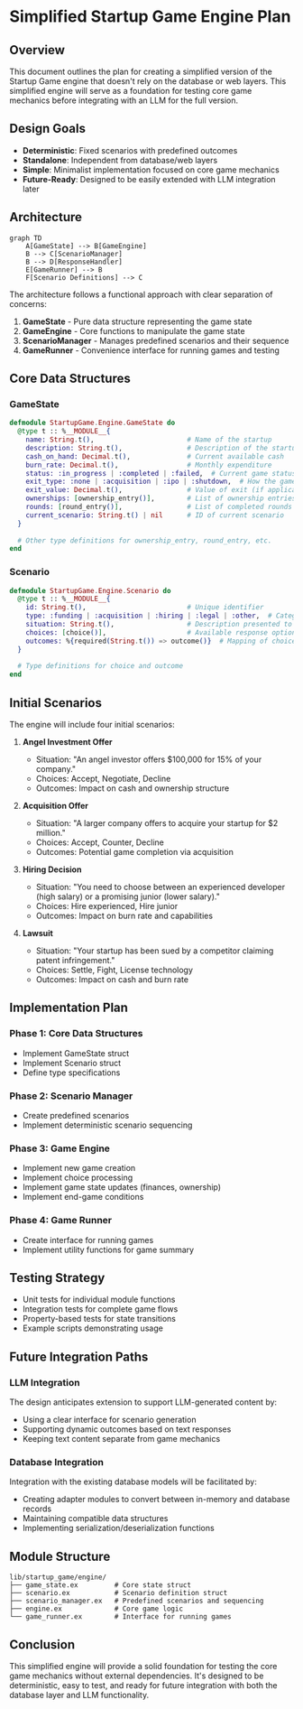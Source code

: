 # Simplified Startup Game Engine Plan

## Overview

This document outlines the plan for creating a simplified version of the Startup Game engine that doesn't rely on the database or web layers. This simplified engine will serve as a foundation for testing core game mechanics before integrating with an LLM for the full version.

## Design Goals

- **Deterministic**: Fixed scenarios with predefined outcomes
- **Standalone**: Independent from database/web layers
- **Simple**: Minimalist implementation focused on core game mechanics
- **Future-Ready**: Designed to be easily extended with LLM integration later

## Architecture

```mermaid
graph TD
    A[GameState] --> B[GameEngine]
    B --> C[ScenarioManager]
    B --> D[ResponseHandler]
    E[GameRunner] --> B
    F[Scenario Definitions] --> C
```

The architecture follows a functional approach with clear separation of concerns:

1. **GameState** - Pure data structure representing the game state
2. **GameEngine** - Core functions to manipulate the game state
3. **ScenarioManager** - Manages predefined scenarios and their sequence
4. **GameRunner** - Convenience interface for running games and testing

## Core Data Structures

### GameState

```elixir
defmodule StartupGame.Engine.GameState do
  @type t :: %__MODULE__{
    name: String.t(),                       # Name of the startup
    description: String.t(),                # Description of the startup
    cash_on_hand: Decimal.t(),              # Current available cash
    burn_rate: Decimal.t(),                 # Monthly expenditure
    status: :in_progress | :completed | :failed,  # Current game status
    exit_type: :none | :acquisition | :ipo | :shutdown,  # How the game ended
    exit_value: Decimal.t(),                # Value of exit (if applicable)
    ownerships: [ownership_entry()],        # List of ownership entries
    rounds: [round_entry()],                # List of completed rounds
    current_scenario: String.t() | nil      # ID of current scenario
  }
  
  # Other type definitions for ownership_entry, round_entry, etc.
end
```

### Scenario

```elixir
defmodule StartupGame.Engine.Scenario do
  @type t :: %__MODULE__{
    id: String.t(),                         # Unique identifier
    type: :funding | :acquisition | :hiring | :legal | :other,  # Category
    situation: String.t(),                  # Description presented to player
    choices: [choice()],                    # Available response options
    outcomes: %{required(String.t()) => outcome()}  # Mapping of choices to outcomes
  }
  
  # Type definitions for choice and outcome
end
```

## Initial Scenarios

The engine will include four initial scenarios:

1. **Angel Investment Offer**
   - Situation: "An angel investor offers $100,000 for 15% of your company."
   - Choices: Accept, Negotiate, Decline
   - Outcomes: Impact on cash and ownership structure

2. **Acquisition Offer**
   - Situation: "A larger company offers to acquire your startup for $2 million."
   - Choices: Accept, Counter, Decline
   - Outcomes: Potential game completion via acquisition

3. **Hiring Decision**
   - Situation: "You need to choose between an experienced developer (high salary) or a promising junior (lower salary)."
   - Choices: Hire experienced, Hire junior
   - Outcomes: Impact on burn rate and capabilities

4. **Lawsuit**
   - Situation: "Your startup has been sued by a competitor claiming patent infringement."
   - Choices: Settle, Fight, License technology
   - Outcomes: Impact on cash and burn rate

## Implementation Plan

### Phase 1: Core Data Structures
- Implement GameState struct
- Implement Scenario struct
- Define type specifications

### Phase 2: Scenario Manager
- Create predefined scenarios
- Implement deterministic scenario sequencing

### Phase 3: Game Engine
- Implement new game creation
- Implement choice processing
- Implement game state updates (finances, ownership)
- Implement end-game conditions

### Phase 4: Game Runner
- Create interface for running games
- Implement utility functions for game summary

## Testing Strategy

- Unit tests for individual module functions
- Integration tests for complete game flows
- Property-based tests for state transitions
- Example scripts demonstrating usage

## Future Integration Paths

### LLM Integration
The design anticipates extension to support LLM-generated content by:
- Using a clear interface for scenario generation
- Supporting dynamic outcomes based on text responses
- Keeping text content separate from game mechanics

### Database Integration
Integration with the existing database models will be facilitated by:
- Creating adapter modules to convert between in-memory and database records
- Maintaining compatible data structures
- Implementing serialization/deserialization functions

## Module Structure

```
lib/startup_game/engine/
├── game_state.ex         # Core state struct
├── scenario.ex           # Scenario definition struct
├── scenario_manager.ex   # Predefined scenarios and sequencing
├── engine.ex             # Core game logic
└── game_runner.ex        # Interface for running games
```

## Conclusion

This simplified engine will provide a solid foundation for testing the core game mechanics without external dependencies. It's designed to be deterministic, easy to test, and ready for future integration with both the database layer and LLM functionality.